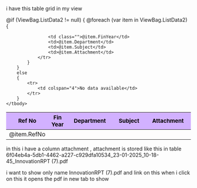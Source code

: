 i have this table grid in my view 
<table class="table" id="myTable">
	<thead class="table" style="background-color: #d2b1ff;color: #000000;font-size:15px;">
		<tr>
			<th style="width:12%;">Ref No</th>
			<th style="width:10%;">Fin Year</th>
			<th style="width:25%;">Department</th>
			<th>Subject</th>
			<th>Attachment</th>
		</tr>
	</thead>
	<tbody>
		@if (ViewBag.ListData2 != null)
		{
			@foreach (var item in ViewBag.ListData2)
			{
				<tr>
					<td>
						<a asp-action="ViewerForm"
						   asp-route-id="@item.Id"
						   asp-route-page="@ViewBag.CurrentPage"
						   asp-route-FinYear="@ViewBag.FinYear"
						   asp-route-MD="@ViewBag.MD"
						   asp-route-L2="@ViewBag.L2"
						   asp-route-Flash="@ViewBag.Flash"
						   asp-route-Bidding="@ViewBag.Bidding"
						   asp-route-DETP="@ViewBag.DETP"
						   asp-route-BE="@ViewBag.BE"
						   asp-route-Admin="@ViewBag.Admin"
						   asp-route-SearchMonth="@ViewBag.SearchMonth"
						   class="btn glow"
						   style="text-decoration:none;background-color:;font-weight:;">
							@item.RefNo
						</a>
					</td>

					<td class="">@item.FinYear</td>
					<td>@item.Department</td>
					<td>@item.Subject</td>
					<td>@item.Attachment</td>
				</tr>
			}
		}
		else
		{
			<tr>
				<td colspan="4">No data available</td>
			</tr>
		}
	</tbody>
</table>


in this i have a column attachment , attachment is stored like this in table 
6f04eb4a-5db1-4462-a227-c929dfa10534_23-01-2025_10-18-45_InnovationRPT (7).pdf

i want to show only name InnovationRPT (7).pdf and link on this when i click on this it opens the pdf in new tab to show 

